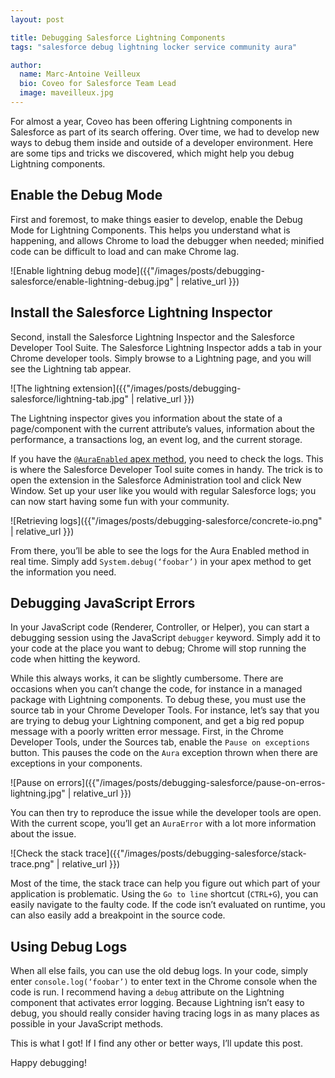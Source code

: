 ```yaml
---
layout: post

title: Debugging Salesforce Lightning Components
tags: "salesforce debug lightning locker service community aura"

author:
  name: Marc-Antoine Veilleux
  bio: Coveo for Salesforce Team Lead
  image: maveilleux.jpg
---
```


For almost a year, Coveo has been offering Lightning components in Salesforce as part of its search offering. Over time, we had to develop new ways to debug them inside and outside of a developer environment. Here are some tips and tricks we discovered, which might help you debug Lightning components.

<!-- more -->

## Enable the Debug Mode


First and foremost, to make things easier to develop, enable the Debug Mode for Lightning Components. This helps you understand what is happening, and allows Chrome to load the debugger when needed; minified code can be difficult to load and can make Chrome lag.

![Enable lightning debug mode]({{"/images/posts/debugging-salesforce/enable-lightning-debug.jpg" | relative_url }})

## Install the Salesforce Lightning Inspector


Second, install the Salesforce Lightning Inspector and the Salesforce Developer Tool Suite.
The Salesforce Lightning Inspector adds a tab in your Chrome developer tools. Simply browse to a Lightning page, and you will see the Lightning tab appear.

![The lightning extension]({{"/images/posts/debugging-salesforce/lightning-tab.jpg" | relative_url }})

The Lightning inspector gives you information about the state of a page/component with the current attribute’s values, information about the performance, a transactions log, an event log, and the current storage.


If you have the [`@AuraEnabled` apex method](https://developer.salesforce.com/docs/atlas.en-us.apexcode.meta/apexcode/apex_classes_annotation_AuraEnabled.htm), you need to check the logs. This is where the Salesforce Developer Tool suite comes in handy. The trick is to open the extension in the Salesforce Administration tool and click New Window. Set up your user like you would with regular Salesforce logs; you can now start having some fun with your community.

![Retrieving logs]({{"/images/posts/debugging-salesforce/concrete-io.png" | relative_url }})


From there, you’ll be able to see the logs for the Aura Enabled method in real time. Simply add `System.debug(‘foobar’)` in your apex method to get the information you need.

## Debugging JavaScript Errors

In your JavaScript code (Renderer, Controller, or Helper), you can start a debugging session using the JavaScript `debugger` keyword. Simply add it to your code at the place you want to debug; Chrome will stop running the code when hitting the keyword.


While this always works, it can be slightly cumbersome. There are occasions when you can’t change the code, for instance in a managed package with Lightning components. To debug these, you must use the source tab in your Chrome Developer Tools.
For instance, let’s say that you are trying to debug your Lightning component, and get a big red popup message with a poorly written error message.
First, in the Chrome Developer Tools, under the Sources tab, enable the `Pause on exceptions` button. This pauses the code on the `Aura` exception thrown when there are exceptions in your components.

![Pause on errors]({{"/images/posts/debugging-salesforce/pause-on-erros-lightning.jpg" | relative_url }})


You can then try to reproduce the issue while the developer tools are open. With the current scope, you’ll get an `AuraError` with a lot more information about the issue. 

![Check the stack trace]({{"/images/posts/debugging-salesforce/stack-trace.png" | relative_url }})

Most of the time, the stack trace can help you figure out which part of your application is problematic. Using the `Go to line` shortcut (`CTRL+G`), you can easily navigate to the faulty code. If the code isn’t evaluated on runtime, you can also easily add a breakpoint in the source code.

## Using Debug Logs
When all else fails, you can use the old debug logs. In your code, simply enter `console.log(‘foobar’)` to enter text in the Chrome console when the code is run.
I recommend having a `debug` attribute on the Lightning component that activates error logging. Because Lightning isn’t easy to debug, you should really consider having tracing logs in as many places as possible in your JavaScript methods.


This is what I got! If I find any other or better ways, I’ll update this post.


Happy debugging!

